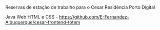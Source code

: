 Reservas de estação de trabalho para o Cesar 
Residência Porto Digital

Java Web
HTML e CSS - https://github.com/E-Fernandez-Albuquerque/cesar-frontend-totem
